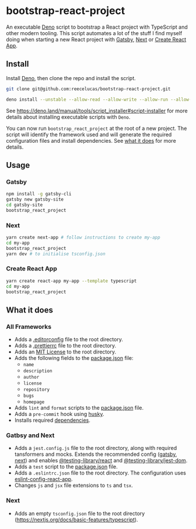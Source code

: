 # bootstrap-react-project

An executable [Deno](https://deno.land/) script to bootstrap a React project with TypeScript and other modern tooling. This script automates a lot of the stuff I find myself doing when starting a new React project with [Gatsby](https://www.gatsbyjs.org/), [Next](https://nextjs.org/) or [Create React App](https://create-react-app.dev/).

## Install

Install [Deno](https://deno.land/#installation), then clone the repo and install the script.

```sh
git clone git@github.com:reecelucas/bootstrap-react-project.git

deno install --unstable --allow-read --allow-write --allow-run --allow-net --name bootstrap_react_project bootstrap-react-project/cli.ts
```

See <https://deno.land/manual/tools/script_installer#script-installer> for more details about installing executable scripts with `Deno`.

You can now run `bootstrap_react_project` at the root of a new project. The script will identify the framework used and will generate the required configuration files and install dependencies. See [what it does](#what-it-does) for more details.

## Usage

### Gatsby

```sh
npm install -g gatsby-cli
gatsby new gatsby-site
cd gatsby-site
bootstrap_react_project
```

### Next

```sh
yarn create next-app # follow instructions to create my-app
cd my-app
bootstrap_react_project
yarn dev # to initialise tsconfig.json
```

### Create React App

```sh
yarn create react-app my-app --template typescript
cd my-app
bootstrap_react_project
```

## What it does


### All Frameworks

- Adds a [.editorconfig](./configs/common/.editorconfig) file to the root directory.
- Adds a [.prettierrc](./configs/common/.prettierrc) file to the root directory.
- Adds an [MIT License](./templates/LICENSE) to the root directory.
- Adds the following fields to the [package.json](./helpers/modifyPackageJson.ts) file:
  - `name`
  - `description`
  - `author`
  - `license`
  - `repository`
  - `bugs`
  - `homepage`
- Adds `lint` and `format` scripts to the [package.json](./helpers/modifyPackageJson.ts) file.
- Adds a `pre-commit` hook using [husky](https://github.com/typicode/husky).
- Installs required [dependencies](./dependencies.ts).

### Gatbsy and Next

- Adds a `jest.config.js` file to the root directory, along with required tansformers and mocks. Extends the recommended config ([gatsby](https://www.gatsbyjs.org/docs/unit-testing/#2-creating-a-configuration-file-for-jest), [next](https://github.com/zeit/next.js/tree/canary/examples/with-jest)) and enables [@testing-library/react](https://github.com/testing-library/react-testing-library) and [@testing-library/jest-dom](https://github.com/testing-library/jest-dom).
- Adds a `test` script to the [package.json](./helpers/modifyPackageJson.ts) file.
- Adds a `.eslintrc.json` file to the root directory. The configuration uses [eslint-config-react-app](https://github.com/facebook/create-react-app/tree/master/packages/eslint-config-react-app).
- Changes `js` and `jsx` file extensions to `ts` and `tsx`.

### Next

- Adds an empty `tsconfig.json` file to the root directory (<https://nextjs.org/docs/basic-features/typescript>).
